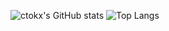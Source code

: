 ![ctokx's GitHub stats](https://github-readme-stats.vercel.app/api?username=ctokx&show_icons=true&theme=radical)
![Top Langs](https://github-readme-stats.vercel.app/api/top-langs/?username=ctokx&layout=compact&theme=radical)




